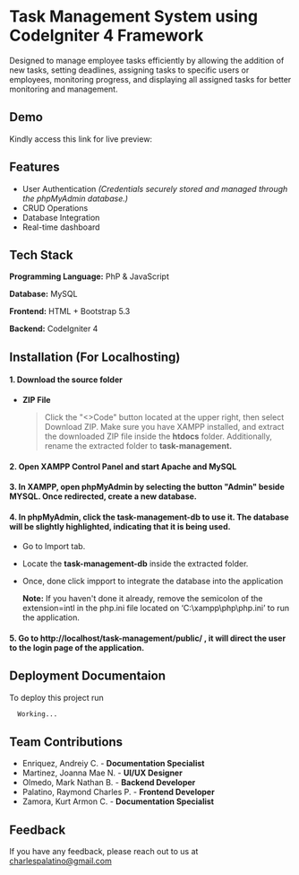 
# Task Management System using CodeIgniter 4 Framework

Designed to manage employee tasks efficiently by allowing the addition of new tasks, setting deadlines, assigning tasks to specific users or employees, monitoring progress, and displaying all assigned tasks for better monitoring and management.

## Demo

Kindly access this link for live preview:


## Features

- User Authentication *(Credentials securely stored and managed through the phpMyAdmin database.)*
- CRUD Operations
- Database Integration
- Real-time dashboard


## Tech Stack

**Programming Language:** PhP & JavaScript

**Database:** MySQL

**Frontend:** HTML + Bootstrap 5.3

**Backend:** CodeIgniter 4


## Installation (For Localhosting)

#### 1. Download the source folder

- **ZIP File**

    > Click the "<>Code" button located at the upper right, then select Download ZIP. Make sure you have XAMPP installed, and extract the downloaded ZIP file inside the **htdocs** folder. Additionally, rename the extracted folder to **task-management.**


#### 2. Open XAMPP Control Panel and start Apache and MySQL


#### 3. In XAMPP, open phpMyAdmin by selecting the button "Admin" beside MYSQL. Once redirected, create a new database.


#### 4. In phpMyAdmin, click the task-management-db to use it. The database will be slightly highlighted, indicating that it is being used. 
- Go to Import tab.
- Locate the **task-management-db** inside the extracted folder.
- Once, done click impport to integrate the database into the application

    **Note:** If you haven't done it already, remove the semicolon of the extension=intl in the php.ini file located on ‘C:\xampp\php\php.ini’ to run the application.


#### 5. Go to http://localhost/task-management/public/ , it will direct the user to the login page of the application.



    
## Deployment Documentaion

To deploy this project run

```bash
  Working...
```


## Team Contributions

- Enriquez, Andreiy C. - **Documentation Specialist**
- Martinez, Joanna Mae N. - **UI/UX Designer**
- Olmedo, Mark Nathan B. - **Backend Developer**
- Palatino, Raymond Charles P. - **Frontend Developer**
- Zamora, Kurt Armon C. - **Documentation Specialist**


## Feedback

If you have any feedback, please reach out to us at charlespalatino@gmail.com

